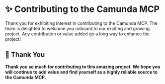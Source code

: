 # ✨ Contributing to the Camunda MCP

Thank you for exhibiting interest in contributing to the Camunda MCP. The team is delighted to welcome you onboard to our exciting and growing project. Any contribution or value added go a long way to enhance the project!

## 💙 Thank You

**Thank you so much for contributing to this amazing project. We hope you will continue to add value and find yourself as a highly reliable source to the Camunda MCP.**
